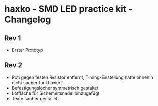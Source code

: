 # haxko - SMD LED practice kit - Changelog

## Rev 1
* Erster Prototyp
## Rev 2
* Poti gegen festen Resistor entfernt, Timing-Einstellung hatte ohnehin nicht sauber funktioniert
* Befestigungslöcher symmetrisch gestaltet
* Lötfläche für Sicherheitsnadel hinzugefügt
* Texte sauber gestaltet
